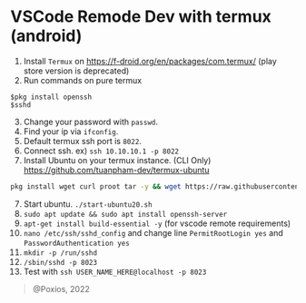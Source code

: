 # VSCode Remode Dev with termux (android)
1. Install `Termux` on https://f-droid.org/en/packages/com.termux/ (play store version is deprecated)
2. Run commands on pure termux
```
$pkg install openssh
$sshd
```
3. Change your password with `passwd`.
4. Find your ip via `ifconfig`.
5. Default termux ssh port is `8022`.
6. Connect ssh. ex) `ssh 10.10.10.1 -p 8022`
7. Install Ubuntu on your termux instance. (CLI Only) https://github.com/tuanpham-dev/termux-ubuntu
```bash
pkg install wget curl proot tar -y && wget https://raw.githubusercontent.com/tuanpham-dev/termux-ubuntu/master/ubuntu.sh && chmod +x ubuntu.sh && bash ubuntu.sh nde
```
7. Start ubuntu. `./start-ubuntu20.sh`
8. `sudo apt update && sudo apt install openssh-server`
9. `apt-get install build-essential -y` (for vscode remote requirements)
10. `nano /etc/ssh/sshd_config` and change line `PermitRootLogin yes` and `PasswordAuthentication yes`
11. `mkdir -p /run/sshd`
12. `/sbin/sshd -p 8023`
13. Test with `ssh USER_NAME_HERE@localhost -p 8023`


> @Poxios, 2022